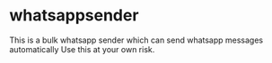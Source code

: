 # whatsappsender
This is a bulk whatsapp sender which can send whatsapp messages automatically
Use this at your own risk.
